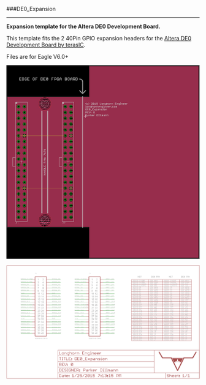 ###DE0_Expansion
***
**Expansion template for the Altera DE0 Development Board.**

This template fits the 2 40Pin GPIO expansion headers for the [Altera DE0 Development Board by terasIC](http://www.terasic.com.tw/cgi-bin/page/archive.pl?Language=English&No=364). 

Files are for Eagle V6.0+ 

![Layout Image](Layout.png)

![Schematic Image](https://raw.githubusercontent.com/LonghornEngineer/DE0_Expansion/master/Schematic.png)